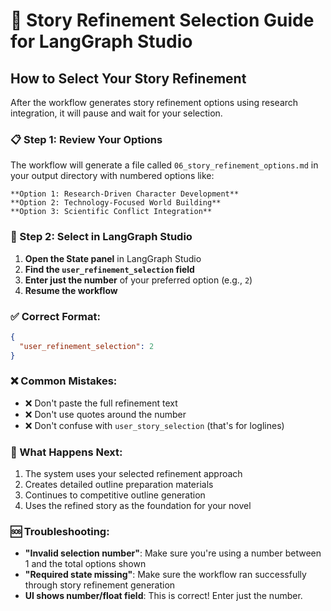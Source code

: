 # 🔬 Story Refinement Selection Guide for LangGraph Studio

## **How to Select Your Story Refinement**

After the workflow generates story refinement options using research integration, it will pause and wait for your selection.

### **📋 Step 1: Review Your Options**
The workflow will generate a file called `06_story_refinement_options.md` in your output directory with numbered options like:

```
**Option 1: Research-Driven Character Development**
**Option 2: Technology-Focused World Building**
**Option 3: Scientific Conflict Integration**
```

### **📱 Step 2: Select in LangGraph Studio**
1. **Open the State panel** in LangGraph Studio
2. **Find the `user_refinement_selection` field** 
3. **Enter just the number** of your preferred option (e.g., `2`)
4. **Resume the workflow**

### **✅ Correct Format:**
```json
{
  "user_refinement_selection": 2
}
```

### **❌ Common Mistakes:**
- ❌ Don't paste the full refinement text
- ❌ Don't use quotes around the number 
- ❌ Don't confuse with `user_story_selection` (that's for loglines)

### **🔧 What Happens Next:**
1. The system uses your selected refinement approach
2. Creates detailed outline preparation materials
3. Continues to competitive outline generation
4. Uses the refined story as the foundation for your novel

### **🆘 Troubleshooting:**
- **"Invalid selection number"**: Make sure you're using a number between 1 and the total options shown
- **"Required state missing"**: Make sure the workflow ran successfully through story refinement generation
- **UI shows number/float field**: This is correct! Enter just the number. 